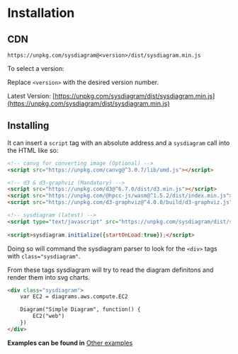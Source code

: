 

# Installation

## CDN

```
https://unpkg.com/sysdiagram@<version>/dist/sysdiagram.min.js
```

To select a version:

Replace `<version>` with the desired version number.

Latest Version: [https://unpkg.com/sysdiagram/dist/sysdiagram.min.js](https://unpkg.com/sysdiagram/dist/sysdiagram.min.js)

## Installing

It can insert a `script` tag with an absolute address and a `sysdiagram` call into the HTML like so:

```html
<!-- canvg for converting image (Optional) -->
<script src="https://unpkg.com/canvg@^3.0.7/lib/umd.js"></script> 

<!-- d3 & d3-graphviz (Mandatory) -->
<script src="https://unpkg.com/d3@^6.7.0/dist/d3.min.js"></script>
<script src="https://unpkg.com/@hpcc-js/wasm@^1.5.2/dist/index.min.js"></script>
<script src="https://unpkg.com/d3-graphviz@^4.0.0/build/d3-graphviz.js"></script>

<!-- sysdiagram (latest) -->
<script type="text/javascript" src="https://unpkg.com/sysdiagram/dist/sysdiagram.min.js"></script>
  
<script>sysdiagram.initialize({startOnLoad:true});</script>
```

Doing so will command the sysdiagram parser to look for the `<div>` tags with `class="sysdiagram"`. 

From these tags sysdiagram will try to read the diagram definitons and render them into svg charts.

```html
<div class="sysdiagram">
	var EC2 = diagrams.aws.compute.EC2

	Diagram("Simple Diagram", function() {
		EC2("web")
	})
</div>
```

 **Examples can be found in** [Other examples](getting-started/examples)



